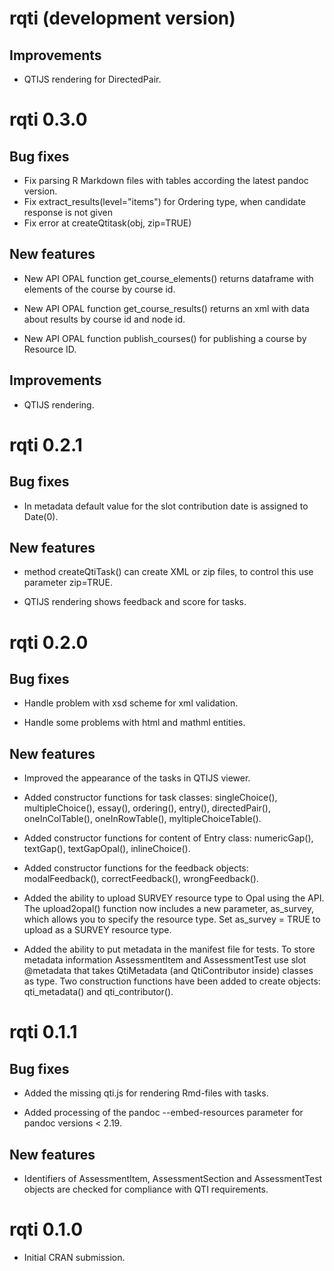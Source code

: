 # rqti (development version)

## Improvements

* QTIJS rendering for DirectedPair.

# rqti 0.3.0

## Bug fixes

* Fix parsing R Markdown files with tables according the latest pandoc version.
* Fix extract_results(level="items") for Ordering type, when candidate response
is not given
* Fix error at createQtitask(obj, zip=TRUE)

## New features

* New API OPAL function get_course_elements() returns dataframe with elements of 
the course by course id.

* New API OPAL function get_course_results() returns an xml with data about 
results by course id and node id.

* New API OPAL function publish_courses() for publishing a course by Resource ID.

## Improvements

* QTIJS rendering.

# rqti 0.2.1

## Bug fixes

* In metadata default value for the slot contribution date is assigned to 
Date(0). 

## New features

* method createQtiTask() can create XML or zip files, to control this use 
parameter zip=TRUE.

* QTIJS rendering shows feedback and score for tasks.

# rqti 0.2.0

## Bug fixes

* Handle problem with xsd scheme for xml validation.

* Handle some problems with html and mathml entities.

## New features

* Improved the appearance of the tasks in QTIJS viewer.

* Added constructor functions for task classes: singleChoice(), multipleChoice(),
essay(), ordering(), entry(), directedPair(), oneInColTable(), oneInRowTable(),
myltipleChoiceTable().

* Added constructor functions for content of Entry class: numericGap(), textGap(),
textGapOpal(), inlineChoice().

* Added constructor functions for the feedback objects: modalFeedback(),
correctFeedback(), wrongFeedback().

* Added the ability to upload SURVEY resource type to Opal using the API. The upload2opal() function now includes a new parameter, as_survey, which allows you to specify the resource type. Set as_survey = TRUE to upload as a SURVEY 
resource type.

* Added the ability to put metadata in the manifest file for tests. To store metadata information AssessmentItem and AssessmentTest use slot @metadata that takes QtiMetadata (and QtiContributor inside) classes as type. Two construction functions have been added to create objects: qti_metadata() and qti_contributor().

# rqti 0.1.1

## Bug fixes

* Added the missing qti.js for rendering Rmd-files with tasks.

* Added processing of the pandoc --embed-resources parameter for pandoc versions < 2.19.

## New features

* Identifiers of AssessmentItem, AssessmentSection and AssessmentTest objects are checked for compliance with QTI requirements.

# rqti 0.1.0

* Initial CRAN submission.
